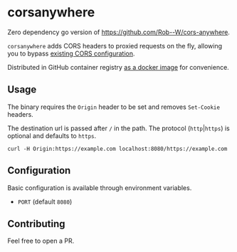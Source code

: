 # corsanywhere

Zero dependency go version of https://github.com/Rob--W/cors-anywhere.

`corsanywhere` adds CORS headers to proxied requests on the fly, allowing you to bypass [existing CORS configuration](https://developer.mozilla.org/en-US/docs/Web/Security/Practical_implementation_guides/CORS).

Distributed in GitHub container registry [as a docker image](https://github.com/fourfs/corsanywhere/pkgs/container/corsanywhere) for convenience.

## Usage

The binary requires the `Origin` header to be set and removes `Set-Cookie` headers.

The destination url is passed after `/` in the path. The protocol (`http`|`https`) is optional and defaults to `https`.

```shell
curl -H Origin:https://example.com localhost:8080/https://example.com
```

## Configuration

Basic configuration is available through environment variables.

- `PORT` (default `8080`)

## Contributing

Feel free to open a PR.
